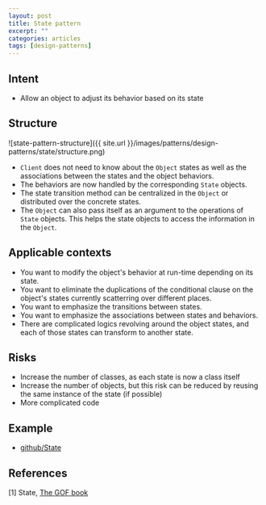 ```yaml
---
layout: post
title: State pattern
excerpt: ""
categories: articles
tags: [design-patterns]
---
```


## Intent

- Allow an object to adjust its behavior based on its state

## Structure

![state-pattern-structure]({{ site.url }}/images/patterns/design-patterns/state/structure.png)

- `Client` does not need to know about the `Object` states as well as the associations between the states and the object behaviors.
- The behaviors are now handled by the corresponding `State` objects.
- The state transition method can be centralized in the `Object` or distributed over the concrete states.
- The `Object` can also pass itself as an argument to the operations of `State` objects. This helps the state objects to access the information in the `Object`.

## Applicable contexts

- You want to modify the object's behavior at run-time depending on its state.
- You want to eliminate the duplications of the conditional clause on the object's states currently scatterring over different places.
- You want to emphasize the transitions between states.
- You want to emphasize the associations between states and behaviors.
- There are complicated logics revolving around the object states, and each of those states can transform to another state.

## Risks

- Increase the number of classes, as each state is now a class itself
- Increase the number of objects, but this risk can be reduced by reusing the same instance of the state (if possible)
- More complicated code

## Example

- [github/State](https://github.com/khanhpdt/design-patterns/tree/master/src/main/java/vn/khanhpdt/playgrounds/designpatterns/state)

## References

[1] State,  [The GOF book](https://amzn.com/0201633612)
